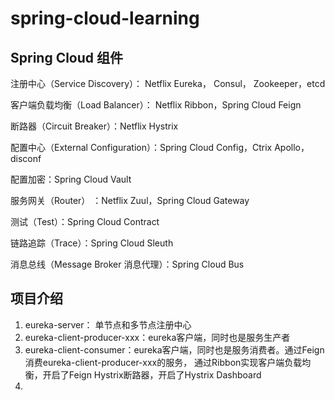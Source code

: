# spring-cloud-learning

## Spring Cloud 组件
注册中心（Service Discovery）： Netflix Eureka， Consul， Zookeeper，etcd

客户端负载均衡（Load Balancer）： Netflix Ribbon，Spring Cloud Feign

断路器（Circuit Breaker）：Netflix Hystrix

配置中心（External Configuration）：Spring Cloud Config，Ctrix Apollo，disconf

配置加密：Spring Cloud Vault

服务网关（Router） ：Netflix Zuul，Spring Cloud Gateway

测试（Test）：Spring Cloud Contract

链路追踪（Trace）：Spring Cloud Sleuth

消息总线（Message Broker 消息代理）：Spring Cloud Bus

## 项目介绍
1. eureka-server： 单节点和多节点注册中心
2. eureka-client-producer-xxx：eureka客户端，同时也是服务生产者
3. eureka-client-consumer：eureka客户端，同时也是服务消费者。通过Feign消费eureka-client-producer-xxx的服务，
通过Ribbon实现客户端负载均衡，开启了Feign Hystrix断路器，开启了Hystrix Dashboard
4. 

